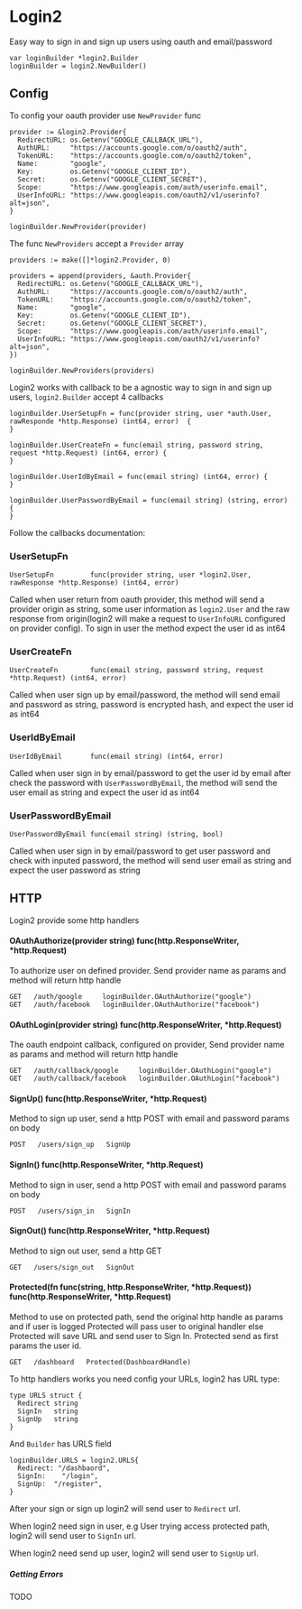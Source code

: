 # Login2

Easy way to sign in and sign up users using oauth and email/password


```
var loginBuilder *login2.Builder
loginBuilder = login2.NewBuilder()
```

## Config

To config your oauth provider use ```NewProvider``` func

```
provider := &login2.Provider{
  RedirectURL: os.Getenv("GOOGLE_CALLBACK_URL"),
  AuthURL:     "https://accounts.google.com/o/oauth2/auth",
  TokenURL:    "https://accounts.google.com/o/oauth2/token",
  Name:        "google",
  Key:         os.Getenv("GOOGLE_CLIENT_ID"),
  Secret:      os.Getenv("GOOGLE_CLIENT_SECRET"),
  Scope:       "https://www.googleapis.com/auth/userinfo.email",
  UserInfoURL: "https://www.googleapis.com/oauth2/v1/userinfo?alt=json",
}

loginBuilder.NewProvider(provider)
```

The func ```NewProviders``` accept a ```Provider``` array


```
providers := make([]*login2.Provider, 0)

providers = append(providers, &auth.Provider{
  RedirectURL: os.Getenv("GOOGLE_CALLBACK_URL"),
  AuthURL:     "https://accounts.google.com/o/oauth2/auth",
  TokenURL:    "https://accounts.google.com/o/oauth2/token",
  Name:        "google",
  Key:         os.Getenv("GOOGLE_CLIENT_ID"),
  Secret:      os.Getenv("GOOGLE_CLIENT_SECRET"),
  Scope:       "https://www.googleapis.com/auth/userinfo.email",
  UserInfoURL: "https://www.googleapis.com/oauth2/v1/userinfo?alt=json",
})

loginBuilder.NewProviders(providers)

```

Login2 works with callback to be a agnostic way to sign in and sign up users, ```login2.Builder``` accept 4 callbacks

```
loginBuilder.UserSetupFn = func(provider string, user *auth.User, rawResponde *http.Response) (int64, error)  {
}

loginBuilder.UserCreateFn = func(email string, password string, request *http.Request) (int64, error) {
}

loginBuilder.UserIdByEmail = func(email string) (int64, error) {
}

loginBuilder.UserPasswordByEmail = func(email string) (string, error) {
}
```

Follow the callbacks documentation:

### UserSetupFn

```
UserSetupFn         func(provider string, user *login2.User, rawResponse *http.Response) (int64, error)
```

Called when user return from oauth provider, this method will send a provider origin as string, some user information as ```login2.User``` and the raw response from origin(login2 will make a request to ```UserInfoURL``` configured on provider config). To sign in user the method expect the user id as int64


### UserCreateFn
```
UserCreateFn        func(email string, password string, request *http.Request) (int64, error)
```

Called when user sign up by email/password, the method will send email and password as string, password is encrypted hash, and expect the user id as int64

### UserIdByEmail
```
UserIdByEmail       func(email string) (int64, error)
```

Called when user sign in by email/password to get the user id by email after check the password with ```UserPasswordByEmail```, the method will send the user email as string and expect the user id as int64

### UserPasswordByEmail
```
UserPasswordByEmail func(email string) (string, bool)
```

Called when user sign in by email/password to get user password and check with inputed password, the method will send user email as string and expect the user password as string


## HTTP

Login2 provide some http handlers

#### OAuthAuthorize(provider string) func(http.ResponseWriter, *http.Request)

To authorize user on defined provider. Send provider name as params and method will return http handle

```
GET   /auth/google     loginBuilder.OAuthAuthorize("google")
GET   /auth/facebook   loginBuilder.OAuthAuthorize("facebook")
```

#### OAuthLogin(provider string) func(http.ResponseWriter, *http.Request)

The oauth endpoint callback, configured on provider, Send provider name as params and method will return http handle

```
GET   /auth/callback/google     loginBuilder.OAuthLogin("google")
GET   /auth/callback/facebook   loginBuilder.OAuthLogin("facebook")
```

#### SignUp() func(http.ResponseWriter, *http.Request)

Method to sign up user, send a http POST with email and password params on body

```
POST   /users/sign_up   SignUp
```


#### SignIn() func(http.ResponseWriter, *http.Request)
Method to sign in user, send a http POST with email and password params on body

```
POST   /users/sign_in   SignIn
```

#### SignOut() func(http.ResponseWriter, *http.Request)
Method to sign out user, send a http GET

```
GET   /users/sign_out   SignOut
```

#### Protected(fn func(string, http.ResponseWriter, *http.Request)) func(http.ResponseWriter, *http.Request)

Method to use on protected path, send the original http handle as params and if user is logged Protected will pass user to original handler else Protected will save URL and send user to Sign In. Protected send as first params the user id.

```
GET   /dashboard   Protected(DashboardHandle)
```

To http handlers works you need config your URLs, login2 has URL type:

```
type URLS struct {
  Redirect string
  SignIn   string
  SignUp   string
}
```

And ```Builder``` has URLS field

```
loginBuilder.URLS = login2.URLS{
  Redirect: "/dashbaord",
  SignIn:    "/login",
  SignUp:  "/register",
}
```
After your sign or sign up login2 will send user to ```Redirect``` url.

When login2 need sign in user, e.g User trying access protected path, login2 will send user to ```SignIn``` url.

When login2 need send up user, login2 will send user to ```SignUp``` url.

##### Getting Errors
TODO

